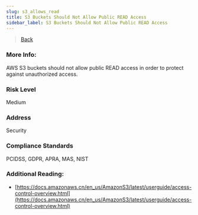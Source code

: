 ```yaml
---
slug: s3_allows_read
title: S3 Buckets Should Not Allow Public READ Access
sidebar_label: S3 Buckets Should Not Allow Public READ Access
---
```

> [Back](../../s3publiccheck)

### More Info:
AWS S3 buckets should not allow public READ access  in order to protect against unauthorized access.

### Risk Level
Medium

### Address
Security

### Compliance Standards
PCIDSS, GDPR, APRA, MAS, NIST

### Additional Reading:
- [https://docs.amazonaws.cn/en_us/AmazonS3/latest/userguide/access-control-overview.html](https://docs.amazonaws.cn/en_us/AmazonS3/latest/userguide/access-control-overview.html) 
